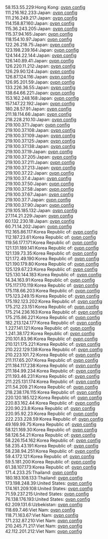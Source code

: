 58.153.55.229:Hong Kong: [ovpn config](vpn/58_153_55_229.ovpn)  
111.216.162.233:Japan: [ovpn config](vpn/111_216_162_233.ovpn)  
111.216.249.217:Japan: [ovpn config](vpn/111_216_249_217.ovpn)  
114.158.87.160:Japan: [ovpn config](vpn/114_158_87_160.ovpn)  
115.36.243.205:Japan: [ovpn config](vpn/115_36_243_205.ovpn)  
115.37.94.165:Japan: [ovpn config](vpn/115_37_94_165.ovpn)  
118.154.10.97:Japan: [ovpn config](vpn/118_154_10_97.ovpn)  
122.26.218.75:Japan: [ovpn config](vpn/122_26_218_75.ovpn)  
123.198.239.164:Japan: [ovpn config](vpn/123_198_239_164.ovpn)  
124.144.22.144:Japan: [ovpn config](vpn/124_144_22_144.ovpn)  
126.140.89.41:Japan: [ovpn config](vpn/126_140_89_41.ovpn)  
126.220.11.212:Japan: [ovpn config](vpn/126_220_11_212.ovpn)  
126.29.90.124:Japan: [ovpn config](vpn/126_29_90_124.ovpn)  
126.87.124.116:Japan: [ovpn config](vpn/126_87_124_116.ovpn)  
126.95.201.59:Japan: [ovpn config](vpn/126_95_201_59.ovpn)  
133.226.36.55:Japan: [ovpn config](vpn/133_226_36_55.ovpn)  
138.64.66.221:Japan: [ovpn config](vpn/138_64_66_221.ovpn)  
153.162.248.168:Japan: [ovpn config](vpn/153_162_248_168.ovpn)  
157.147.22.192:Japan: [ovpn config](vpn/157_147_22_192.ovpn)  
180.28.57.91:Japan: [ovpn config](vpn/180_28_57_91.ovpn)  
211.18.114.66:Japan: [ovpn config](vpn/211_18_114_66.ovpn)  
218.228.210.10:Japan: [ovpn config](vpn/218_228_210_10.ovpn)  
219.100.37.1:Japan: [ovpn config](vpn/219_100_37_1.ovpn)  
219.100.37.108:Japan: [ovpn config](vpn/219_100_37_108.ovpn)  
219.100.37.109:Japan: [ovpn config](vpn/219_100_37_109.ovpn)  
219.100.37.125:Japan: [ovpn config](vpn/219_100_37_125.ovpn)  
219.100.37.138:Japan: [ovpn config](vpn/219_100_37_138.ovpn)  
219.100.37.19:Japan: [ovpn config](vpn/219_100_37_19.ovpn)  
219.100.37.205:Japan: [ovpn config](vpn/219_100_37_205.ovpn)  
219.100.37.211:Japan: [ovpn config](vpn/219_100_37_211.ovpn)  
219.100.37.213:Japan: [ovpn config](vpn/219_100_37_213.ovpn)  
219.100.37.22:Japan: [ovpn config](vpn/219_100_37_22.ovpn)  
219.100.37.4:Japan: [ovpn config](vpn/219_100_37_4.ovpn)  
219.100.37.50:Japan: [ovpn config](vpn/219_100_37_50.ovpn)  
219.100.37.58:Japan: [ovpn config](vpn/219_100_37_58.ovpn)  
219.100.37.67:Japan: [ovpn config](vpn/219_100_37_67.ovpn)  
219.100.37.7:Japan: [ovpn config](vpn/219_100_37_7.ovpn)  
219.100.37.90:Japan: [ovpn config](vpn/219_100_37_90.ovpn)  
219.105.185.132:Japan: [ovpn config](vpn/219_105_185_132.ovpn)  
27.114.21.229:Japan: [ovpn config](vpn/27_114_21_229.ovpn)  
60.132.230.18:Japan: [ovpn config](vpn/60_132_230_18.ovpn)  
60.71.14.202:Japan: [ovpn config](vpn/60_71_14_202.ovpn)  
112.165.86.117:Korea Republic of: [ovpn config](vpn/112_165_86_117.ovpn)  
112.187.23.61:Korea Republic of: [ovpn config](vpn/112_187_23_61.ovpn)  
119.56.177.171:Korea Republic of: [ovpn config](vpn/119_56_177_171.ovpn)  
121.131.189.141:Korea Republic of: [ovpn config](vpn/121_131_189_141.ovpn)  
121.139.73.35:Korea Republic of: [ovpn config](vpn/121_139_73_35.ovpn)  
121.172.49.190:Korea Republic of: [ovpn config](vpn/121_172_49_190.ovpn)  
121.190.179.80:Korea Republic of: [ovpn config](vpn/121_190_179_80.ovpn)  
125.129.67.23:Korea Republic of: [ovpn config](vpn/125_129_67_23.ovpn)  
125.130.144.183:Korea Republic of: [ovpn config](vpn/125_130_144_183.ovpn)  
14.34.163.91:Korea Republic of: [ovpn config](vpn/14_34_163_91.ovpn)  
175.117.170.119:Korea Republic of: [ovpn config](vpn/175_117_170_119.ovpn)  
175.118.66.203:Korea Republic of: [ovpn config](vpn/175_118_66_203.ovpn)  
175.123.249.15:Korea Republic of: [ovpn config](vpn/175_123_249_15.ovpn)  
175.192.123.202:Korea Republic of: [ovpn config](vpn/175_192_123_202.ovpn)  
175.212.23.151:Korea Republic of: [ovpn config](vpn/175_212_23_151.ovpn)  
175.214.236.163:Korea Republic of: [ovpn config](vpn/175_214_236_163.ovpn)  
175.215.86.221:Korea Republic of: [ovpn config](vpn/175_215_86_221.ovpn)  
182.213.124.177:Korea Republic of: [ovpn config](vpn/182_213_124_177.ovpn)  
1.227.141.121:Korea Republic of: [ovpn config](vpn/1_227_141_121.ovpn)  
1.241.38.172:Korea Republic of: [ovpn config](vpn/1_241_38_172.ovpn)  
210.101.83.96:Korea Republic of: [ovpn config](vpn/210_101_83_96.ovpn)  
210.121.175.221:Korea Republic of: [ovpn config](vpn/210_121_175_221.ovpn)  
210.222.129.138:Korea Republic of: [ovpn config](vpn/210_222_129_138.ovpn)  
210.223.101.72:Korea Republic of: [ovpn config](vpn/210_223_101_72.ovpn)  
211.117.65.207:Korea Republic of: [ovpn config](vpn/211_117_65_207.ovpn)  
211.184.117.238:Korea Republic of: [ovpn config](vpn/211_184_117_238.ovpn)  
211.184.99.234:Korea Republic of: [ovpn config](vpn/211_184_99_234.ovpn)  
211.193.46.231:Korea Republic of: [ovpn config](vpn/211_193_46_231.ovpn)  
211.225.131.174:Korea Republic of: [ovpn config](vpn/211_225_131_174.ovpn)  
211.54.209.21:Korea Republic of: [ovpn config](vpn/211_54_209_21.ovpn)  
218.238.176.115:Korea Republic of: [ovpn config](vpn/218_238_176_115.ovpn)  
220.120.185.122:Korea Republic of: [ovpn config](vpn/220_120_185_122.ovpn)  
220.83.162.44:Korea Republic of: [ovpn config](vpn/220_83_162_44.ovpn)  
220.90.23.8:Korea Republic of: [ovpn config](vpn/220_90_23_8.ovpn)  
220.95.92.23:Korea Republic of: [ovpn config](vpn/220_95_92_23.ovpn)  
222.233.228.59:Korea Republic of: [ovpn config](vpn/222_233_228_59.ovpn)  
49.169.99.75:Korea Republic of: [ovpn config](vpn/49_169_99_75.ovpn)  
58.121.169.30:Korea Republic of: [ovpn config](vpn/58_121_169_30.ovpn)  
58.126.54.21:Korea Republic of: [ovpn config](vpn/58_126_54_21.ovpn)  
58.226.154.162:Korea Republic of: [ovpn config](vpn/58_226_154_162.ovpn)  
58.235.43.191:Korea Republic of: [ovpn config](vpn/58_235_43_191.ovpn)  
58.238.94.251:Korea Republic of: [ovpn config](vpn/58_238_94_251.ovpn)  
59.4.172.121:Korea Republic of: [ovpn config](vpn/59_4_172_121.ovpn)  
59.5.181.200:Korea Republic of: [ovpn config](vpn/59_5_181_200.ovpn)  
61.38.107.173:Korea Republic of: [ovpn config](vpn/61_38_107_173.ovpn)  
171.4.233.25:Thailand: [ovpn config](vpn/171_4_233_25.ovpn)  
180.183.108.133:Thailand: [ovpn config](vpn/180_183_108_133.ovpn)  
173.198.248.39:United States: [ovpn config](vpn/173_198_248_39.ovpn)  
174.161.209.108:United States: [ovpn config](vpn/174_161_209_108.ovpn)  
71.59.237.215:United States: [ovpn config](vpn/71_59_237_215.ovpn)  
76.138.176.193:United States: [ovpn config](vpn/76_138_176_193.ovpn)  
62.209.131.6:Uzbekistan: [ovpn config](vpn/62_209_131_6.ovpn)  
118.69.7.46:Viet Nam: [ovpn config](vpn/118_69_7_46.ovpn)  
118.71.163.67:Viet Nam: [ovpn config](vpn/118_71_163_67.ovpn)  
171.232.87.210:Viet Nam: [ovpn config](vpn/171_232_87_210.ovpn)  
210.245.71.217:Viet Nam: [ovpn config](vpn/210_245_71_217.ovpn)  
42.112.201.212:Viet Nam: [ovpn config](vpn/42_112_201_212.ovpn)  
